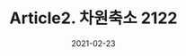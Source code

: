 ---
title:  "Article2. 차원축소 2122"

categories:
  - 빅데이터 분석 기사
tags: 
  - Part2. 빅데이터 탐색
  - Chapter1. 데이터 전처리
  - Section2. 분석 변수 처리
  - Article2. 차원축소

toc: true
toc_sticky: true
 
date: 2021-02-23
last_modified_at: 2021-02-25
---